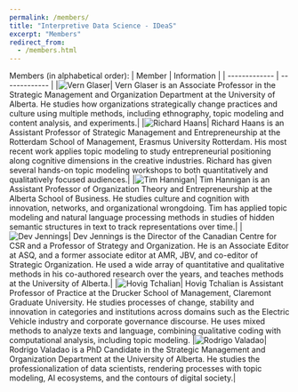 ```yaml
---
permalink: /members/
title: "Interpretive Data Science - IDeaS"
excerpt: "Members"
redirect_from: 
  - /members.html
---
```


Members (in alphabetical order):
| Member  | Information |
| ------------- | ------------- |
|![Vern Glaser](/master/images/vern.png)| Vern Glaser is an Associate Professor in the Strategic Management and Organization Department at the University of Alberta. He studies how organizations strategically change practices and culture using multiple methods, including ethnography, topic modeling and content analysis, and experiments.|
|![Richard Haans](/master/images/richard.png)| Richard Haans is an Assistant Professor of Strategic Management and Entrepreneurship at the Rotterdam School of Management, Erasmus University Rotterdam. His most recent work applies topic modeling to study entrepreneurial positioning along cognitive dimensions in the creative industries. Richard has given several hands-on topic modeling workshops to both quantitatively and qualitatively focused audiences.|
|![Tim Hannigan](/master/images/tim.png)| Tim Hannigan is an Assistant Professor of Organization Theory and Entrepreneurship at the Alberta School of Business. He studies culture and cognition with innovation, networks, and organizational wrongdoing. Tim has applied topic modeling and natural language processing methods in studies of hidden semantic structures in text to track representations over time.|
|![Dev Jennings](/master/images/dev.png)| Dev Jennings is the Director of the Canadian Centre for CSR and a Professor of Strategy and Organization. He is an Associate Editor at ASQ, and a former associate editor at AMR, JBV, and co-editor of Strategic Organization. He used a wide array of quantitative and qualitative methods in his co-authored research over the years, and teaches methods at the University of Alberta.|
|![Hovig Tchalian](/master/images/hovig.png)| Hovig Tchalian is Assistant Professor of Practice at the Drucker School of Management, Claremont Graduate University. He studies processes of change, stability and innovation in categories and institutions across domains such as the Electric Vehicle industry and corporate governance discourse. He uses mixed methods to analyze texts and language, combining qualitative coding with computational analysis, including topic modeling.
|![Rodrigo Valadao](/master/images/rodrigo.png)| Rodrigo Valadao is a PhD Candidate in the Strategic Management and Organization Department at the University of Alberta. He studies the professionalization of data scientists, rendering processes with topic modeling, AI ecosystems, and the contours of digital society.|
